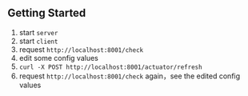 ## Getting Started
1. start `server`
2. start `client`
3. request `http://localhost:8001/check`
4. edit some config values
5. `curl -X POST http://localhost:8001/actuator/refresh`
6. request `http://localhost:8001/check` again，see the edited config values

